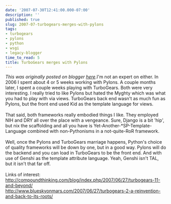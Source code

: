 ```yaml
---
date: '2007-07-30T12:41:00.000-07:00'
description: ''
published: true
slug: 2007-07-turbogears-merges-with-pylons
tags:
- turbogears
- pylons
- python
- wsgi
- legacy-blogger
time_to_read: 5
title: TurboGears merges with Pylons
---
```


*This was originally posted on blogger [here](https://pydanny.blogspot.com/2007/07/turbogears-merges-with-pylons.html)*.I'm not an expert on either.  In 2006 I spent about 4 or 5 weeks working with Pylons.  A couple months later, I spent a couple weeks playing with TurboGears.  Both were very interesting.  I really tried to like Pylons but hated the Myghty which was what you had to play with via views.  TurboGears back end wasn't as much fun as Pylons, but the front end used Kid as the template language for views.<br /><br />That said, both frameworks really embodied things I like.  They employed NIH and DRY all over the place with a vengeance.  Sure, Django is a bit 'hip', but nix the scaffolding and all you have is Yet-Another-*SP-Template-Language combined with non-Pythonisms in a not-quite-RoR framework.<br /><br />Well, once the Pylons and TurboGears marriage happens, Python's choice of quality frameworks will be down by one, but in a good way.  Pylons will do the backend and you can load in TurboGears to be the front end.  And with use of Genshi as the template attribute language.  Yeah, Genshi isn't TAL, but it isn't that far off.<br /><br />Links of interest:<br /><a href="http://compoundthinking.com/blog/index.php/2007/06/27/turbogears-11-and-beyond/">http://compoundthinking.com/blog/index.php/2007/06/27/turbogears-11-and-beyond/</a><br /><a href="http://www.blueskyonmars.com/2007/06/27/turbogears-2-a-reinvention-and-back-to-its-roots/">http://www.blueskyonmars.com/2007/06/27/turbogears-2-a-reinvention-and-back-to-its-roots/</a>